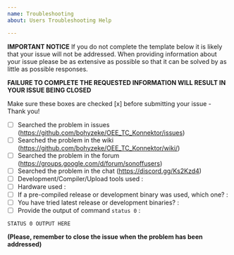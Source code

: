 ```yaml
---
name: Troubleshooting
about: Users Troubleshooting Help

---
```


**IMPORTANT NOTICE**
If you do not complete the template below it is likely that your issue will not be addressed. When providing information about your issue please be as extensive as possible so that it can be solved by as little as possible responses.

**FAILURE TO COMPLETE THE REQUESTED INFORMATION WILL RESULT IN YOUR ISSUE BEING CLOSED**

Make sure these boxes are checked [x] before submitting your issue - Thank you!

- [ ] Searched the problem in issues (https://github.com/bohyzeke/OEE_TC_Konnektor/issues)
- [ ] Searched the problem in the wiki (https://github.com/bohyzeke/OEE_TC_Konnektor/wiki/)
- [ ] Searched the problem in the forum (https://groups.google.com/d/forum/sonoffusers)
- [ ] Searched the problem in the chat (https://discord.gg/Ks2Kzd4)
- [ ] Development/Compiler/Upload tools used :
- [ ] Hardware used :
- [ ] If a pre-compiled release or development binary was used, which one? :
- [ ] You have tried latest release or development binaries? :
- [ ] Provide the output of command ``status 0`` :
```
STATUS 0 OUTPUT HERE
```

**(Please, remember to close the issue when the problem has been addressed)**
